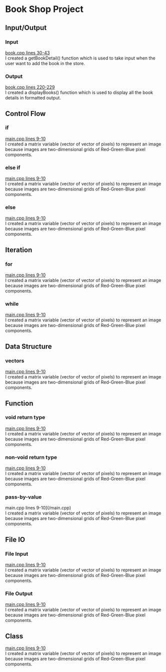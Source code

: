 # Book Shop Project

## Input/Output
### Input
[book.cpp lines 30-43](/book.cpp)
</br>I created a getBookDetail() function which is used to take input when the user want to add the book in the store.
### Output
[book.cpp lines 220-229](/book.cpp)
 </br>I created a displayBooks() function which is used to display all the book details in formatted output.

## Control Flow
### if
[main.cpp lines 9-10](/main.cpp)
</br>I created a matrix variable (vector of vector of pixels) to represent an image because images are two-dimensional
grids of Red-Green-Blue pixel components.
  
### else if
[main.cpp lines 9-10](/main.cpp)
</br>I created a matrix variable (vector of vector of pixels) to represent an image because images are two-dimensional grids of Red-Green-Blue pixel components.
  
### else
[main.cpp lines 9-10](/main.cpp)
</br>I created a matrix variable (vector of vector of pixels) to represent an image because images are two-dimensional grids of Red-Green-Blue pixel components.

## Iteration
### for
[main.cpp lines 9-10](/main.cpp)
</br>I created a matrix variable (vector of vector of pixels) to represent an image because images are two-dimensional grids of Red-Green-Blue pixel components.

### while
[main.cpp lines 9-10](/main.cpp)
</br>I created a matrix variable (vector of vector of pixels) to represent an image because images are two-dimensional grids of Red-Green-Blue pixel components.
    
## Data Structure
### vectors
[main.cpp lines 9-10](/main.cpp)
</br>I created a matrix variable (vector of vector of pixels) to represent an image because images are two-dimensional grids of Red-Green-Blue pixel components.
 
## Function
### void return type
[main.cpp lines 9-10](/main.cpp)
</br>I created a matrix variable (vector of vector of pixels) to represent an image because images are two-dimensional grids of Red-Green-Blue pixel components.
    
### non-void return type
[main.cpp lines 9-10](/main.cpp)
 </br>I created a matrix variable (vector of vector of pixels) to represent an image because images are two-dimensional grids of Red-Green-Blue pixel components.
    
 ### pass-by-value
 main.cpp lines 9-10](/main.cpp)
 </br>I created a matrix variable (vector of vector of pixels) to represent an image because images are two-dimensional grids of Red-Green-Blue pixel components.

## File IO
### File Input
[main.cpp lines 9-10](/main.cpp)
</br>I created a matrix variable (vector of vector of pixels) to represent an image because images are two-dimensional grids of Red-Green-Blue pixel components.

### File Output
[main.cpp lines 9-10](/main.cpp)
</br>I created a matrix variable (vector of vector of pixels) to represent an image because images are two-dimensional grids of Red-Green-Blue pixel components.

## Class
[main.cpp lines 9-10](/main.cpp)
</br>I created a matrix variable (vector of vector of pixels) to represent an image because images are two-dimensional grids of Red-Green-Blue pixel components.
